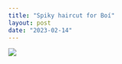 ```yaml
---
title: "Spiky haircut for Boí"
layout: post
date: "2023-02-14"
---
```


![](/assets/images/2023/20230126_1800463958834546486363718-461x1024.jpg)
